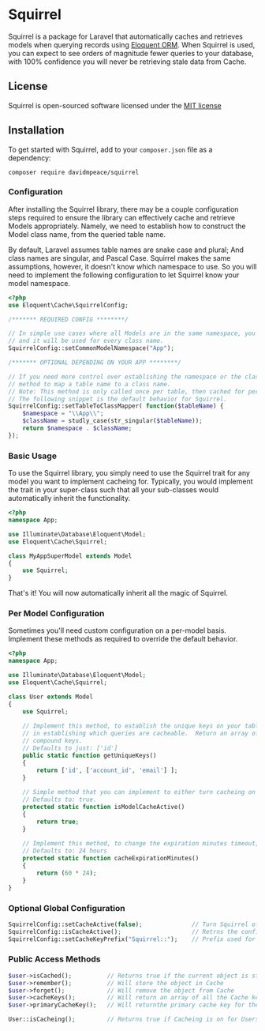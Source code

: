 # Squirrel

Squirrel is a package for Laravel that automatically caches and retrieves models when querying records using [Eloquent ORM](http://laravel.com/docs/eloquent).  When Squirrel is used, you can expect to see orders of magnitude fewer queries to your database, with 100% confidence you will never be retrieving stale data from Cache.

## License

Squirrel is open-sourced software licensed under the [MIT license](http://opensource.org/licenses/MIT)

## Installation

To get started with Squirrel, add to your `composer.json` file as a dependency:

    composer require davidmpeace/squirrel

### Configuration

After installing the Squirrel library, there may be a couple configuration steps required to ensure the library can effectively cache and retrieve Models appropriately.  Namely, we need to establish how to construct the Model class name, from the queried table name.  

By default, Laravel assumes table names are snake case and plural; And class names are singular, and Pascal Case. Squirrel makes the same assumptions, however, it doesn't know which namespace to use.  So you will need to implement the following configuration to let Squirrel know your model namespace.

```php
<?php
use Eloquent\Cache\SquirrelConfig;

/******* REQUIRED CONFIG ********/

// In simple use cases where all Models are in the same namespace, you can simply set the common namespace
// and it will be used for every class name.
SquirrelConfig::setCommonModelNamespace("App");

/******* OPTIONAL DEPENDING ON YOUR APP ********/

// If you need more control over establishing the namespace or the class name, you may implement your own 
// method to map a table name to a class name.  
// Note: This method is only called once per table, then cached for performance considerations
// The following snippet is the default behavior for Squirrel.
SquirrelConfig::setTableToClassMapper( function($tableName) {
    $namespace = "\\App\\";
    $className = studly_case(str_singular($tableName));
    return $namespace . $className;
});
```

### Basic Usage

To use the Squirrel library, you simply need to use the Squirrel trait for any model you want to implement cacheing for.  Typically, you would implement the trait in your super-class such that all your sub-classes would automatically inherit the functionality.

```php
<?php
namespace App;

use Illuminate\Database\Eloquent\Model;
use Eloquent\Cache\Squirrel;

class MyAppSuperModel extends Model
{
    use Squirrel;
}
```

That's it!  You will now automatically inherit all the magic of Squirrel.

### Per Model Configuration

Sometimes you'll need custom configuration on a per-model basis.  Implement these methods as required to override the default behavior.

```php
<?php
namespace App;

use Illuminate\Database\Eloquent\Model;
use Eloquent\Cache\Squirrel;

class User extends Model
{
    use Squirrel;
    
    // Implement this method, to establish the unique keys on your table.  Doing this gives Squirrel more power
    // in establishing which queries are cacheable.  Return an array of string column names, or nested arrays for 
    // compound keys.
    // Defaults to just: ['id']
    public static function getUniqueKeys()
    {
        return ['id', ['account_id', 'email'] ];
    }
    
    // Simple method that you can implement to either turn cacheing on or off for this model specifically.
    // Defaults to: true.
    protected static function isModelCacheActive()
    {
        return true; 
    }
    
    // Implement this method, to change the expiration minutes timeout, when cacheing this model.
    // Defaults to: 24 hours
    protected static function cacheExpirationMinutes()
    {
        return (60 * 24); 
    }
}
```

### Optional Global Configuration

```php
SquirrelConfig::setCacheActive(false);              // Turn Squirrel off globally
SquirrelConfig::isCacheActive();                    // Retrns the config value if Squirrel is active or not.
SquirrelConfig::setCacheKeyPrefix("Squirrel::");    // Prefix used for all stored Cache Keys
```

### Public Access Methods

```php
$user->isCached();          // Returns true if the current object is stored in cache.
$user->remember();          // Will store the object in Cache
$user->forget();            // Will remove the object from Cache
$user->cacheKeys();         // Will return an array of all the Cache keys used to store the object
$user->primaryCacheKey();   // Will returnthe primary cache key for the object.

User::isCacheing();         // Returns true if Cacheing is on for Users
```
